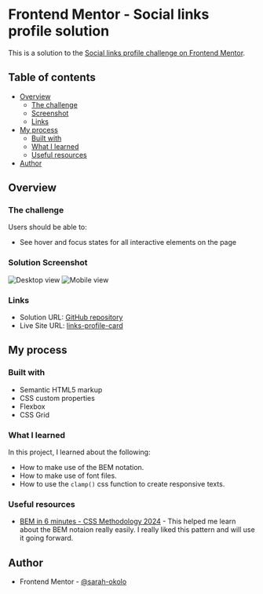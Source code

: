 # Frontend Mentor - Social links profile solution

This is a solution to the [Social links profile challenge on Frontend Mentor](https://www.frontendmentor.io/challenges/social-links-profile-UG32l9m6dQ).
## Table of contents

- [Overview](#overview)
  - [The challenge](#the-challenge)
  - [Screenshot](#screenshot)
  - [Links](#links)
- [My process](#my-process)
  - [Built with](#built-with)
  - [What I learned](#what-i-learned)
  - [Useful resources](#useful-resources)
- [Author](#author)


## Overview

### The challenge

Users should be able to:

- See hover and focus states for all interactive elements on the page

### Solution Screenshot

![Desktop view]()
![Mobile view]()

### Links

- Solution URL: [GitHub repository](https://github.com/Sarah-okolo/FEM-social-links-profile)
- Live Site URL: [links-profile-card](https://links-profile-card.netlify.app/)

## My process

### Built with

- Semantic HTML5 markup
- CSS custom properties
- Flexbox
- CSS Grid

### What I learned

In this project, I learned about the following:

- How to make use of the BEM notation.
- How to make use of font files.
- How to use the `clamp()` css function to create responsive texts.

### Useful resources

- [BEM in 6 minutes - CSS Methodology 2024](https://youtu.be/xaXmoVZ3koo?si=MqZK9nB8NWEZs2QK) - This helped me learn about the BEM notaion really easily. I really liked this pattern and will use it going forward.


## Author

- Frontend Mentor - [@sarah-okolo](https://www.frontendmentor.io/profile/sarah-okolo)